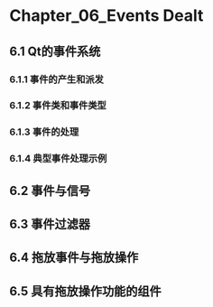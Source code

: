 # Chapter_06_Events Dealt

## 6.1 Qt的事件系统

### 6.1.1 事件的产生和派发

### 6.1.2 事件类和事件类型

### 6.1.3 事件的处理

### 6.1.4 典型事件处理示例

## 6.2 事件与信号

## 6.3 事件过滤器

## 6.4 拖放事件与拖放操作

## 6.5 具有拖放操作功能的组件